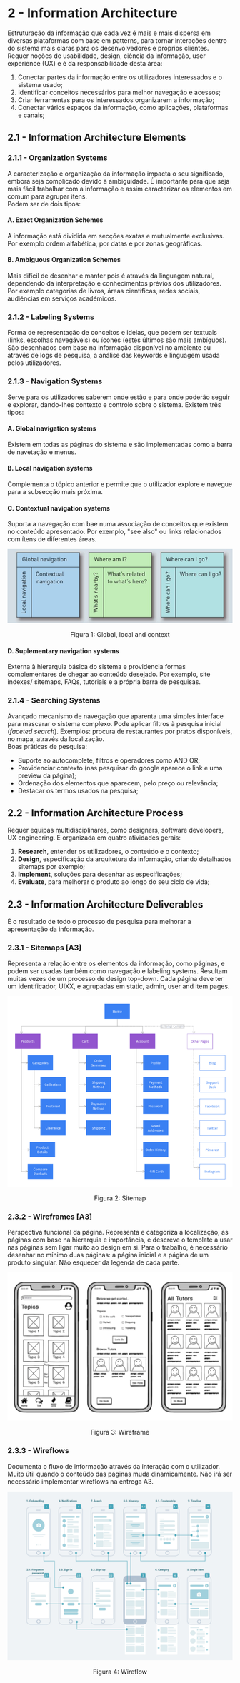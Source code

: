 # 2 - Information Architecture

Estruturação da informação que cada vez é mais e mais dispersa em diversas plataformas com base em patterns, para tornar interações dentro do sistema mais claras para os desenvolvedores e próprios clientes. <br>
Requer noções de usabilidade, design, ciência da informação, user experience (UX) e é da responsabilidade desta área:

1. Conectar partes da informação entre os utilizadores interessados e o sistema usado;
2. Identificar conceitos necessários para melhor navegação e acessos;
3. Criar ferramentas para os interessados organizarem a informação;
4. Conectar vários espaços da informação, como aplicações, plataformas e canais;

## 2.1 - Information Architecture Elements

### 2.1.1 - Organization Systems

A caracterização e organização da informação impacta o seu significado, embora seja complicado devido à ambiguidade. É importante para que seja mais fácil trabalhar com a informação e assim caracterizar os elementos em comum para agrupar itens. <br>
Podem ser de dois tipos:

#### A. Exact Organization Schemes

A informação está dividida em secções exatas e mutualmente exclusivas. Por exemplo ordem alfabética, por datas e por zonas geográficas.

#### B. Ambiguous Organization Schemes

Mais difícil de desenhar e manter pois é através da linguagem natural, dependendo da interpretação e conhecimentos prévios dos utilizadores. Por exemplo categorias de livros, áreas científicas, redes sociais, audiências em serviços académicos.

### 2.1.2 - Labeling Systems

Forma de representação de conceitos e ideias, que podem ser textuais (links, escolhas navegáveis) ou ícones (estes últimos são mais ambíguos). São desenhados com base na informação disponível no ambiente ou através de logs de pesquisa, a análise das keywords e linguagem usada pelos utilizadores.

### 2.1.3 - Navigation Systems

Serve para os utilizadores saberem onde estão e para onde poderão seguir e explorar, dando-lhes contexto e controlo sobre o sistema. Existem três tipos:

#### A. Global navigation systems

Existem em todas as páginas do sistema e são implementadas como a barra de navetação e menus.

#### B. Local navigation systems

Complementa o tópico anterior e permite que o utilizador explore e navegue para a subsecção mais próxima.

#### C. Contextual navigation systems

Suporta a navegação com bae numa associação de conceitos que existem no conteúdo apresentado. Por exemplo, "see also" ou links relacionados com ítens de diferentes áreas.

<p align="center">
    <img src="../Images/NavigationSystems.png" alt="scheme">
    <p align="center">Figura 1: Global, local and context <p>
</p>

#### D. Suplementary navigation systems

Externa à hierarquia básica do sistema e providencia formas complementares de chegar ao conteúdo desejado. Por exemplo, site indexes/ sitemaps, FAQs, tutoriais e a própria barra de pesquisas.

### 2.1.4 - Searching Systems

Avançado mecanismo de navegação que aparenta uma simples interface para mascarar o sistema complexo. Pode aplicar filtros à pesquisa inicial (*faceted search*). Exemplos: procura de restaurantes por pratos disponíveis, no mapa, através da localização. <br>
Boas práticas de pesquisa:

- Suporte ao autocomplete, filtros e operadores como AND OR;
- Providenciar contexto (nas pesquisar do google aparece o link e uma preview da página);
- Ordenação dos elementos que aparecem, pelo preço ou relevância;
- Destacar os termos usados na pesquisa;

## 2.2 - Information Architecture Process

Requer equipas multidisciplinares, como designers, software developers, UX engineering. É organizada em quatro atividades gerais:

1. **Research**, entender os utilizadores, o conteúdo e o contexto;
2. **Design**, especificação da arquitetura da informação, criando detalhados sitemaps por exemplo;
3. **Implement**, soluções para desenhar as especificações;
4. **Evaluate**, para melhorar o produto ao longo do seu ciclo de vida;

## 2.3 - Information Architecture Deliverables

É o resultado de todo o processo de pesquisa para melhorar a apresentação da informação. 

### 2.3.1 - Sitemaps [A3]

Representa a relação entre os elementos da informação, como páginas, e podem ser usadas também como navegação e labeling systems. Resultam muitas vezes de um processo de design top-down. Cada página deve ter um identificador, UIXX, e agrupadas em static, admin, user and item pages.

<p align="center">
    <img src="../Images/Sitemap.png" alt="sitemap scheme">
    <p align="center">Figura 2: Sitemap</p>
</p>

### 2.3.2 - Wireframes [A3]

Perspectiva funcional da página. Representa e categoriza a localização, as páginas com base na hierarquia e importância, e descreve o template a usar nas páginas sem ligar muito ao design em si. Para o trabalho, é necessário desenhar no mínimo duas páginas: a página inicial e a página de um produto singular. Não esquecer da legenda de cada parte. 

<p align="center">
    <img src="../Images/Wireframe.png" alt="wireframe scheme">
    <p align="center">Figura 3: Wireframe</p>
</p>

### 2.3.3 - Wireflows

Documenta o fluxo de informação através da interação com o utilizador. Muito útil quando o conteúdo das páginas muda dinamicamente. Não irá ser necessário implementar wireflows na entrega A3.

<p align="center">
    <img src="../Images/Wireflow.png" alt="wireflow scheme">
    <p align="center">Figura 4: Wireflow</p>
</p>